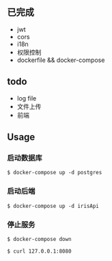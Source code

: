 ## 已完成
- jwt
- cors
- i18n
- 权限控制
- dockerfile && docker-compose

## todo
- log file
- 文件上传  
- 前端

## Usage

### 启动数据库
`$ docker-compose up -d postgres`
### 启动后端
`$ docker-compose up -d irisApi`
### 停止服务
`$ docker-compose down`

`$ curl 127.0.0.1:8080`
